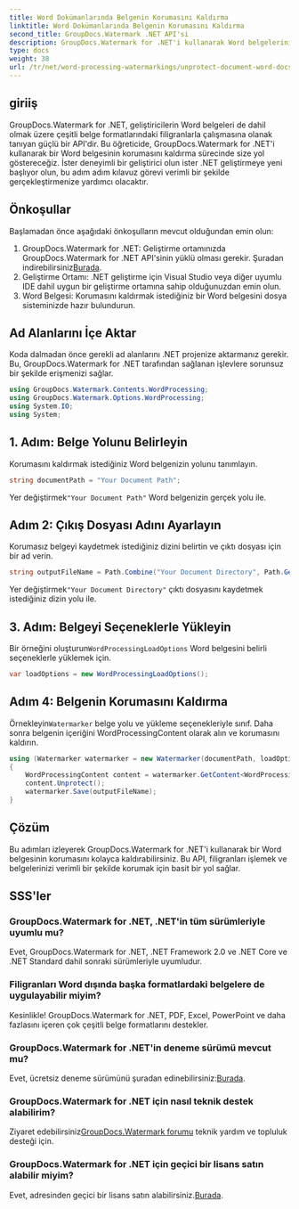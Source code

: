```yaml
---
title: Word Dokümanlarında Belgenin Korumasını Kaldırma
linktitle: Word Dokümanlarında Belgenin Korumasını Kaldırma
second_title: GroupDocs.Watermark .NET API'si
description: GroupDocs.Watermark for .NET'i kullanarak Word belgelerinin korumasını nasıl kolayca kaldıracağınızı öğrenin. Adım adım kılavuzumuzu takip edin.
type: docs
weight: 38
url: /tr/net/word-processing-watermarkings/unprotect-document-word-docs/
---
```

## giriiş
GroupDocs.Watermark for .NET, geliştiricilerin Word belgeleri de dahil olmak üzere çeşitli belge formatlarındaki filigranlarla çalışmasına olanak tanıyan güçlü bir API'dir. Bu öğreticide, GroupDocs.Watermark for .NET'i kullanarak bir Word belgesinin korumasını kaldırma sürecinde size yol göstereceğiz. İster deneyimli bir geliştirici olun ister .NET geliştirmeye yeni başlıyor olun, bu adım adım kılavuz görevi verimli bir şekilde gerçekleştirmenize yardımcı olacaktır.
## Önkoşullar
Başlamadan önce aşağıdaki önkoşulların mevcut olduğundan emin olun:
1.  GroupDocs.Watermark for .NET: Geliştirme ortamınızda GroupDocs.Watermark for .NET API'sinin yüklü olması gerekir. Şuradan indirebilirsiniz[Burada](https://releases.groupdocs.com/Watermark/net/).
2. Geliştirme Ortamı: .NET geliştirme için Visual Studio veya diğer uyumlu IDE dahil uygun bir geliştirme ortamına sahip olduğunuzdan emin olun.
3. Word Belgesi: Korumasını kaldırmak istediğiniz bir Word belgesini dosya sisteminizde hazır bulundurun.

## Ad Alanlarını İçe Aktar
Koda dalmadan önce gerekli ad alanlarını .NET projenize aktarmanız gerekir. Bu, GroupDocs.Watermark for .NET tarafından sağlanan işlevlere sorunsuz bir şekilde erişmenizi sağlar.
```csharp
using GroupDocs.Watermark.Contents.WordProcessing;
using GroupDocs.Watermark.Options.WordProcessing;
using System.IO;
using System;
```
## 1. Adım: Belge Yolunu Belirleyin
Korumasını kaldırmak istediğiniz Word belgenizin yolunu tanımlayın.
```csharp
string documentPath = "Your Document Path";
```
 Yer değiştirmek`"Your Document Path"` Word belgenizin gerçek yolu ile.
## Adım 2: Çıkış Dosyası Adını Ayarlayın
Korumasız belgeyi kaydetmek istediğiniz dizini belirtin ve çıktı dosyası için bir ad verin.
```csharp
string outputFileName = Path.Combine("Your Document Directory", Path.GetFileName(documentPath));
```
 Yer değiştirmek`"Your Document Directory"` çıktı dosyasını kaydetmek istediğiniz dizin yolu ile.
## 3. Adım: Belgeyi Seçeneklerle Yükleyin
 Bir örneğini oluşturun`WordProcessingLoadOptions` Word belgesini belirli seçeneklerle yüklemek için.
```csharp
var loadOptions = new WordProcessingLoadOptions();
```
## Adım 4: Belgenin Korumasını Kaldırma
 Örnekleyin`Watermarker` belge yolu ve yükleme seçenekleriyle sınıf. Daha sonra belgenin içeriğini WordProcessingContent olarak alın ve korumasını kaldırın.
```csharp
using (Watermarker watermarker = new Watermarker(documentPath, loadOptions))
{
    WordProcessingContent content = watermarker.GetContent<WordProcessingContent>();
    content.Unprotect();
    watermarker.Save(outputFileName);
}
```

## Çözüm
Bu adımları izleyerek GroupDocs.Watermark for .NET'i kullanarak bir Word belgesinin korumasını kolayca kaldırabilirsiniz. Bu API, filigranları işlemek ve belgelerinizi verimli bir şekilde korumak için basit bir yol sağlar.
## SSS'ler
### GroupDocs.Watermark for .NET, .NET'in tüm sürümleriyle uyumlu mu?
Evet, GroupDocs.Watermark for .NET, .NET Framework 2.0 ve .NET Core ve .NET Standard dahil sonraki sürümleriyle uyumludur.
### Filigranları Word dışında başka formatlardaki belgelere de uygulayabilir miyim?
Kesinlikle! GroupDocs.Watermark for .NET, PDF, Excel, PowerPoint ve daha fazlasını içeren çok çeşitli belge formatlarını destekler.
### GroupDocs.Watermark for .NET'in deneme sürümü mevcut mu?
 Evet, ücretsiz deneme sürümünü şuradan edinebilirsiniz:[Burada](https://releases.groupdocs.com/).
### GroupDocs.Watermark for .NET için nasıl teknik destek alabilirim?
 Ziyaret edebilirsiniz[GroupDocs.Watermark forumu](https://forum.groupdocs.com/c/watermark/19) teknik yardım ve topluluk desteği için.
### GroupDocs.Watermark for .NET için geçici bir lisans satın alabilir miyim?
 Evet, adresinden geçici bir lisans satın alabilirsiniz.[Burada](https://purchase.groupdocs.com/temporary-license/).